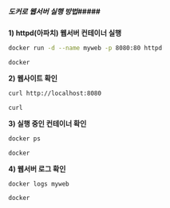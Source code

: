 ##### 도커로 웹서버 실행 방법#####

**1) httpd(아파치) 웹서버 컨테이너 실행**

```bash
docker run -d --name myweb -p 8080:80 httpd
```

```tech
docker
```

**2) 웹사이트 확인**

```bash
curl http://localhost:8080
```

```tech
curl
```

**3) 실행 중인 컨테이너 확인**

```bash
docker ps
```

```tech
docker
```

**4) 웹서버 로그 확인**

```bash
docker logs myweb
```

```tech
docker
```
